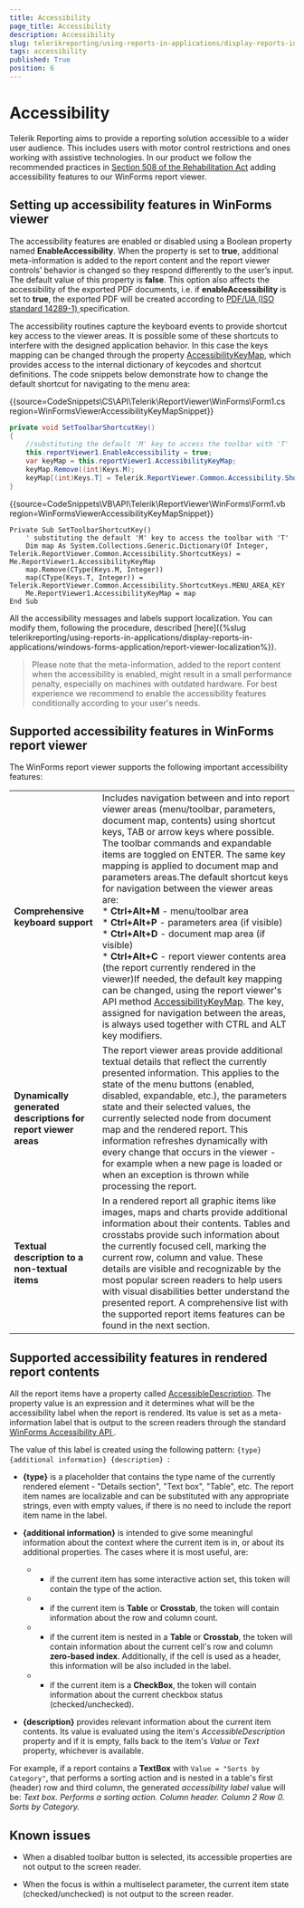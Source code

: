 ```yaml
---
title: Accessibility
page_title: Accessibility 
description: Accessibility
slug: telerikreporting/using-reports-in-applications/display-reports-in-applications/windows-forms-application/accessibility
tags: accessibility
published: True
position: 6
---
```


# Accessibility



Telerik Reporting aims to provide a reporting solution accessible to a wider user audience.         This includes users with motor control restrictions and ones working with assistive technologies.         In our product we follow the recommended practices in          [Section 508 of the Rehabilitation Act](http://www.section508.gov/)          adding accessibility features to our WinForms report viewer.       

## Setting up accessibility features in WinForms viewer

The accessibility features are enabled or disabled using a Boolean property named           __EnableAccessibility__. When the property is set to __true__, additional meta-information is added to the report content           and the report viewer controls’ behavior is changed so they respond differently to the user’s input. The default value of this property is __false__.           This option also affects the accessibility of the exported PDF documents, i.e. if __enableAccessibility__         is set to __true__, the exported PDF will be created according to            [            PDF/UA (ISO standard 14289-1)          ](https://en.wikipedia.org/wiki/PDF/UA)            specification.         

The accessibility routines capture the keyboard events to provide shortcut key access to the viewer areas.           It is possible some of these shortcuts to interfere with the designed application behavior.           In this case the keys mapping can be changed through the property            [AccessibilityKeyMap](/reporting/api/Telerik.ReportViewer.WinForms#Telerik_ReportViewer_WinForms_AccessibilityKeyMap),           which provides access to the internal dictionary of keycodes and shortcut definitions.           The code snippets below demonstrate how to change the default shortcut for navigating to the menu area:         

{{source=CodeSnippets\CS\API\Telerik\ReportViewer\WinForms\Form1.cs region=WinFormsViewerAccessibilityKeyMapSnippet}}
````C#
private void SetToolbarShortcutKey()
{
    //substituting the default 'M' key to access the toolbar with 'T'
    this.reportViewer1.EnableAccessibility = true;
    var keyMap = this.reportViewer1.AccessibilityKeyMap;
    keyMap.Remove((int)Keys.M);
    keyMap[(int)Keys.T] = Telerik.ReportViewer.Common.Accessibility.ShortcutKeys.MENU_AREA_KEY;
}
````
{{source=CodeSnippets\VB\API\Telerik\ReportViewer\WinForms\Form1.vb region=WinFormsViewerAccessibilityKeyMapSnippet}}
````VB
Private Sub SetToolbarShortcutKey()
    ' substituting the default 'M' key to access the toolbar with 'T'
    Dim map As System.Collections.Generic.Dictionary(Of Integer, Telerik.ReportViewer.Common.Accessibility.ShortcutKeys) = Me.ReportViewer1.AccessibilityKeyMap
    map.Remove(CType(Keys.M, Integer))
    map(CType(Keys.T, Integer)) = Telerik.ReportViewer.Common.Accessibility.ShortcutKeys.MENU_AREA_KEY
    Me.ReportViewer1.AccessibilityKeyMap = map
End Sub
````

All the accessibility messages and labels support localization. You can modify them, following the procedure, described           [here]({%slug telerikreporting/using-reports-in-applications/display-reports-in-applications/windows-forms-application/report-viewer-localization%}).         

> Please note that the meta-information, added to the report content when the accessibility is enabled, might result in a small performance penalty,             especially on machines with outdated hardware. For best experience we recommend to enable the accessibility features conditionally according to your user's needs.           


## Supported accessibility features in WinForms report viewer

The WinForms report viewer supports the following important accessibility features:         

|   |   |
| ------ | ------ |
 __Comprehensive keyboard support__ |Includes navigation between and into report viewer areas (menu/toolbar, parameters, document map, contents) using                 shortcut keys, TAB or arrow keys where possible. The toolbar commands and expandable items are toggled on ENTER.                 The same key mapping is applied to document map and parameters areas.The default shortcut keys for navigation between the viewer areas are:<br/>* __Ctrl+Alt+M__ - menu/toolbar area<br/>* __Ctrl+Alt+P__ - parameters area (if visible)<br/>* __Ctrl+Alt+D__ - document map area (if visible)<br/>* __Ctrl+Alt+C__ - report viewer contents area (the report currently rendered in the viewer)If needed, the default key mapping can be changed, using the report viewer's API method                   [AccessibilityKeyMap](/reporting/api/Telerik.ReportViewer.WinForms#Telerik_ReportViewer_WinForms_AccessibilityKeyMap).                 The key, assigned for navigation between the areas, is always used together with CTRL and ALT key modifiers.|
| __Dynamically generated descriptions for report viewer areas__ |The report viewer areas provide additional textual details that reflect the currently presented information.                 This applies to the state of the menu buttons (enabled, disabled, expandable, etc.),                 the parameters state and their selected values, the currently selected node from document map and the rendered report.                 This information refreshes dynamically with every change that occurs in the viewer                 - for example when a new page is loaded or when an exception is thrown while processing the report.|
| __Textual description to a non-textual items__ |In a rendered report all graphic items like images, maps and charts provide additional information about their contents.                 Tables and crosstabs provide such information about the currently focused cell, marking the current row, column and value.                 These details are visible and recognizable by the most popular screen readers to help users with visual disabilities better understand the presented report.                 A comprehensive list with the supported report items features can be found in the next section.|


## Supported accessibility features in rendered report contents

All the report items have a property called  [AccessibleDescription](/reporting/api/Telerik.Reporting.ReportItemBase#Telerik_Reporting_ReportItemBase_AccessibleDescription).           The property value is an expression and it determines what will be the accessibility label when the report is rendered.           Its value is set as a meta-information label that is output to the screen readers through the standard            [            WinForms Accessibility API          ](https://docs.microsoft.com/en-us/dotnet/api/system.windows.forms.accessibleobject).         

The value of this label is created using the following pattern: `{type} {additional information} {description} `:         

* __{type}__ is a placeholder that contains the type name of the currently rendered element - "Details section", "Text box", "Table", etc.               The report item names are localizable and can be substituted with any appropriate strings, even with empty values, if there is no need to include the report item name in the label.             

* __{additional information}__ is intended to give some meaningful information about the context where the current item is in, or about its additional properties.               The cases where it is most useful, are:             

   + - if the current item has some interactive action set, this token will contain the type of the action.                 

   + - if the current item is __Table__ or __Crosstab__, the token will contain information about the row and column count.                 

   + - if the current item is nested in a __Table__ or __Crosstab__, the token will contain information                   about the current cell's row and column __zero-based index__.                   Additionally, if the cell is used as a header, this information will be also included in the label.                 

   + - if the current item is a __CheckBox__, the token will contain information about the current checkbox status (checked/unchecked).                 

* __{description}__ provides relevant information about the current item contents. Its value is evaluated using the item's              *AccessibleDescription* property and if it is empty, falls back to the item's              *Value* or *Text* property, whichever is available.             

For example, if a report contains a __TextBox__ with `Value = "Sorts by Category"`,           that performs a sorting action and is nested in a table's first (header) row and third column,           the generated *accessibility label* value will be:          *Text box. Performs a sorting action. Column header. Column 2 Row 0. Sorts by Category.* 

## Known issues

* When a disabled toolbar button is selected, its accessible properties are not output to the screen reader.             

* When the focus is within a multiselect parameter, the current item state (checked/unchecked) is not output to the screen reader.

